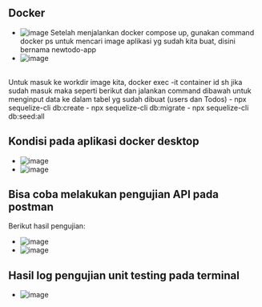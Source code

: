 ## Docker 
- ![image](https://github.com/lckydidn/FSWD-HW-11/assets/136577844/c5a0a130-00af-437a-b926-395b05701cc9)
  Setelah menjalankan docker compose up, gunakan command docker ps untuk mencari image aplikasi yg sudah kita buat, disini bernama newtodo-app
- ![image](https://github.com/lckydidn/FSWD-HW-11/assets/136577844/8a262c9a-bcac-4ffc-a2a4-552f95005a46)
</br>
  Untuk masuk ke workdir image kita, docker exec -it container id sh jika sudah masuk maka seperti berikut dan jalankan command dibawah untuk menginput data ke dalam tabel yg sudah dibuat (users dan Todos)
  - npx sequelize-cli db:create
  - npx sequelize-cli db:migrate
  - npx sequelize-cli db:seed:all

  ## Kondisi pada aplikasi docker desktop
  - ![image](https://github.com/lckydidn/FSWD-HW-11/assets/136577844/7f91121d-339e-4b59-a748-88646c7cf54b)
  - ![image](https://github.com/lckydidn/FSWD-HW-11/assets/136577844/91a98d94-3201-4a93-97c5-5f60ed6d29d8)



  
## Bisa coba melakukan pengujian API pada postman
Berikut hasil pengujian:
- ![image](https://github.com/lckydidn/FSWD-HW-11/assets/136577844/e2004f8c-4880-42dd-bd94-b1fcc91bce25)
- ![image](https://github.com/lckydidn/FSWD-HW-11/assets/136577844/14ac587e-e85c-4755-b44c-34608a3240e4)

## Hasil log pengujian unit testing pada terminal
- ![image](https://github.com/lckydidn/FSWD-HW-11/assets/136577844/eb1a1e90-6d6a-44e9-ab84-2e30eb9adeb5)

